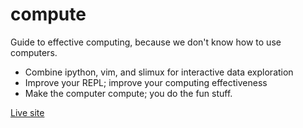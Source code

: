 compute
=======

Guide to effective computing, because we don't know how to use computers.

* Combine ipython, vim, and slimux for interactive data exploration
* Improve your REPL; improve your computing effectiveness
* Make the computer compute; you do the fun stuff.

[Live site](http://dvbuntu.github.io/compute/)
